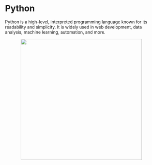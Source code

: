 <h1>Python</h1>

<p>Python is a high-level, interpreted programming language known for its readability and simplicity. It is widely used in web development, data analysis, machine learning, automation, and more.</p>

<div align="center">
    <img src="https://upload.wikimedia.org/wikipedia/commons/c/c3/Python-logo-notext.svg" width="400px" />
</div>
